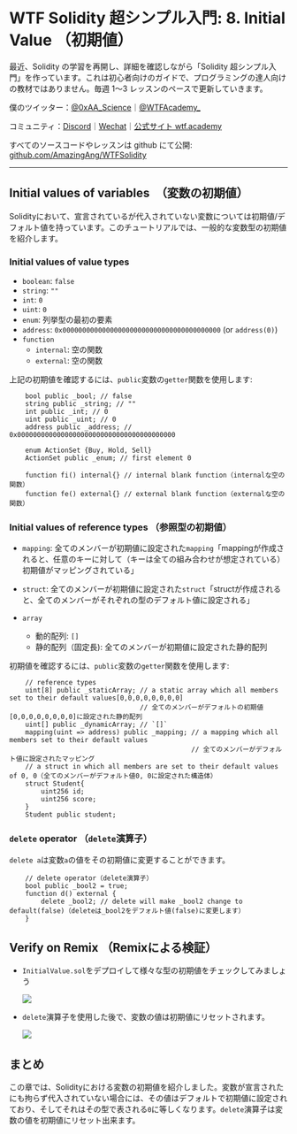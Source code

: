 # WTF Solidity 超シンプル入門: 8. Initial Value （初期値）

最近、Solidity の学習を再開し、詳細を確認しながら「Solidity 超シンプル入門」を作っています。これは初心者向けのガイドで、プログラミングの達人向けの教材ではありません。毎週 1〜3 レッスンのペースで更新していきます。

僕のツイッター：[@0xAA_Science](https://twitter.com/0xAA_Science)｜[@WTFAcademy\_](https://twitter.com/WTFAcademy_)

コミュニティ：[Discord](https://discord.gg/5akcruXrsk)｜[Wechat](https://docs.google.com/forms/d/e/1FAIpQLSe4KGT8Sh6sJ7hedQRuIYirOoZK_85miz3dw7vA1-YjodgJ-A/viewform?usp=sf_link)｜[公式サイト wtf.academy](https://wtf.academy)

すべてのソースコードやレッスンは github にて公開: [github.com/AmazingAng/WTFSolidity](https://github.com/AmazingAng/WTFSolidity)

-----

## Initial values of variables　（変数の初期値）

Solidityにおいて、宣言されているが代入されていない変数については初期値/デフォルト値を持っています。このチュートリアルでは、一般的な変数型の初期値を紹介します。

### Initial values of value types

- `boolean`: `false`
- `string`: `""`
- `int`: `0`
- `uint`: `0`
- `enum`: 列挙型の最初の要素 
- `address`: `0x0000000000000000000000000000000000000000` (or `address(0)`)
- `function`
    - `internal`: 空の関数
    - `external`: 空の関数

上記の初期値を確認するには、`public`変数の`getter`関数を使用します:

```solidity
    bool public _bool; // false
    string public _string; // ""
    int public _int; // 0
    uint public _uint; // 0
    address public _address; // 0x0000000000000000000000000000000000000000

    enum ActionSet {Buy, Hold, Sell}
    ActionSet public _enum; // first element 0

    function fi() internal{} // internal blank function（internalな空の関数）
    function fe() external{} // external blank function（externalな空の関数）
```

### Initial values of reference types （参照型の初期値）

- `mapping`: 全てのメンバーが初期値に設定された`mapping`「mappingが作成されると、任意のキーに対して（キーは全ての組み合わせが想定されている）初期値がマッピングされている」
- `struct`: 全てのメンバーが初期値に設定された`struct`「structが作成されると、全てのメンバーがそれぞれの型のデフォルト値に設定される」

- `array`
    - 動的配列: `[]`
    - 静的配列（固定長): 全てのメンバーが初期値に設定された静的配列

初期値を確認するには、`public`変数の`getter`関数を使用します:

```solidity
    // reference types
    uint[8] public _staticArray; // a static array which all members set to their default values[0,0,0,0,0,0,0,0]
                                 // 全てのメンバーがデフォルトの初期値[0,0,0,0,0,0,0,0]に設定された静的配列
    uint[] public _dynamicArray; // `[]`
    mapping(uint => address) public _mapping; // a mapping which all members set to their default values
                                              // 全てのメンバーがデフォルト値に設定されたマッピング
    // a struct in which all members are set to their default values of 0, 0（全てのメンバーがデフォルト値0, 0に設定された構造体）
    struct Student{
        uint256 id;
        uint256 score; 
    }
    Student public student;
```

### `delete` operator （`delete`演算子）

`delete a`は変数`a`の値をその初期値に変更することができます。

```solidity
    // delete operator（delete演算子）
    bool public _bool2 = true; 
    function d() external {
        delete _bool2; // delete will make _bool2 change to default(false)（deleteは_bool2をデフォルト値(false)に変更します）
    }
```

## Verify on Remix （Remixによる検証）

- `InitialValue.sol`をデプロイして様々な型の初期値をチェックしてみましょう

    ![](./img/8-1_ja.png)

- `delete`演算子を使用した後で、変数の値は初期値にリセットされます。

    ![](./img/8-2_ja.png)

## まとめ

この章では、Solidityにおける変数の初期値を紹介しました。変数が宣言されたにも拘らず代入されていない場合には、その値はデフォルトで初期値に設定されており、そしてそれはその型で表される`0`に等しくなります。`delete`演算子は変数の値を初期値にリセット出来ます。
